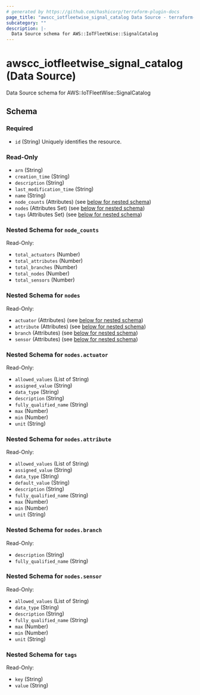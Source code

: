 ```yaml
---
# generated by https://github.com/hashicorp/terraform-plugin-docs
page_title: "awscc_iotfleetwise_signal_catalog Data Source - terraform-provider-awscc"
subcategory: ""
description: |-
  Data Source schema for AWS::IoTFleetWise::SignalCatalog
---
```


# awscc_iotfleetwise_signal_catalog (Data Source)

Data Source schema for AWS::IoTFleetWise::SignalCatalog



<!-- schema generated by tfplugindocs -->
## Schema

### Required

- `id` (String) Uniquely identifies the resource.

### Read-Only

- `arn` (String)
- `creation_time` (String)
- `description` (String)
- `last_modification_time` (String)
- `name` (String)
- `node_counts` (Attributes) (see [below for nested schema](#nestedatt--node_counts))
- `nodes` (Attributes Set) (see [below for nested schema](#nestedatt--nodes))
- `tags` (Attributes Set) (see [below for nested schema](#nestedatt--tags))

<a id="nestedatt--node_counts"></a>
### Nested Schema for `node_counts`

Read-Only:

- `total_actuators` (Number)
- `total_attributes` (Number)
- `total_branches` (Number)
- `total_nodes` (Number)
- `total_sensors` (Number)


<a id="nestedatt--nodes"></a>
### Nested Schema for `nodes`

Read-Only:

- `actuator` (Attributes) (see [below for nested schema](#nestedatt--nodes--actuator))
- `attribute` (Attributes) (see [below for nested schema](#nestedatt--nodes--attribute))
- `branch` (Attributes) (see [below for nested schema](#nestedatt--nodes--branch))
- `sensor` (Attributes) (see [below for nested schema](#nestedatt--nodes--sensor))

<a id="nestedatt--nodes--actuator"></a>
### Nested Schema for `nodes.actuator`

Read-Only:

- `allowed_values` (List of String)
- `assigned_value` (String)
- `data_type` (String)
- `description` (String)
- `fully_qualified_name` (String)
- `max` (Number)
- `min` (Number)
- `unit` (String)


<a id="nestedatt--nodes--attribute"></a>
### Nested Schema for `nodes.attribute`

Read-Only:

- `allowed_values` (List of String)
- `assigned_value` (String)
- `data_type` (String)
- `default_value` (String)
- `description` (String)
- `fully_qualified_name` (String)
- `max` (Number)
- `min` (Number)
- `unit` (String)


<a id="nestedatt--nodes--branch"></a>
### Nested Schema for `nodes.branch`

Read-Only:

- `description` (String)
- `fully_qualified_name` (String)


<a id="nestedatt--nodes--sensor"></a>
### Nested Schema for `nodes.sensor`

Read-Only:

- `allowed_values` (List of String)
- `data_type` (String)
- `description` (String)
- `fully_qualified_name` (String)
- `max` (Number)
- `min` (Number)
- `unit` (String)



<a id="nestedatt--tags"></a>
### Nested Schema for `tags`

Read-Only:

- `key` (String)
- `value` (String)
